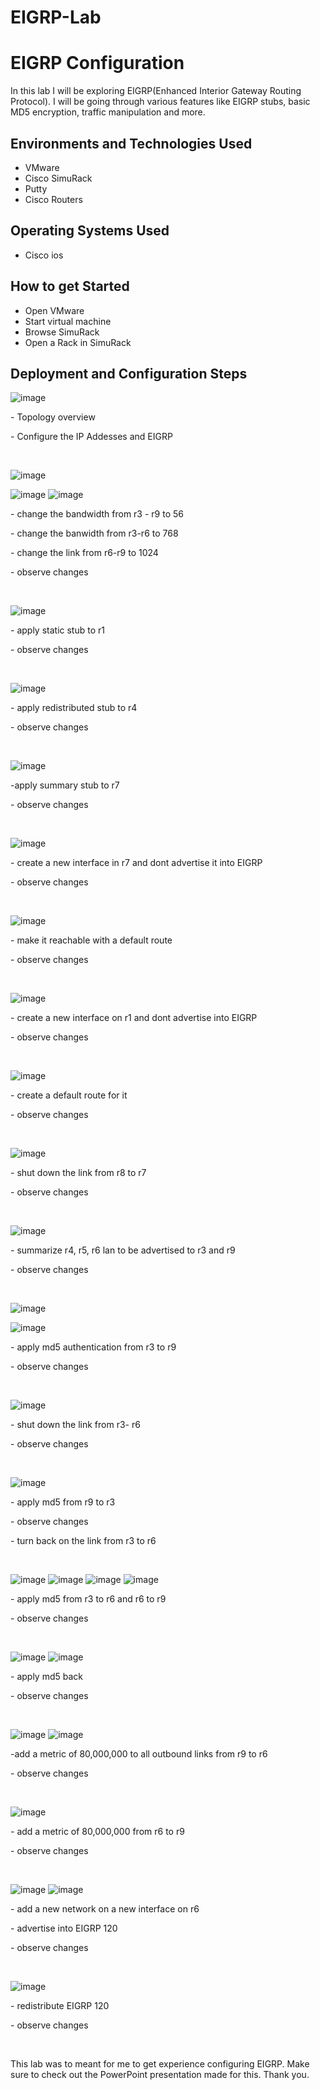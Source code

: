 # EIGRP-Lab


</p>

<h1>EIGRP Configuration </h1>
</p>
In this lab I will be exploring EIGRP(Enhanced Interior Gateway Routing Protocol). I will be going through various features like EIGRP stubs, basic MD5 encryption, traffic manipulation and more.




<h2>Environments and Technologies Used</h2>

- VMware
- Cisco SimuRack
- Putty
- Cisco Routers

<h2>Operating Systems Used </h2>

- Cisco ios


<h2>How to get Started</h2>

- Open VMware
- Start virtual machine
- Browse SimuRack
- Open a Rack in SimuRack

<h2>Deployment and Configuration Steps</h2>

![image](https://github.com/user-attachments/assets/dea8a398-9581-4af8-b914-0a9a0e5d6545)

</p>
<p>
- Topology overview 
  <p></p>
    - Configure the IP Addesses and EIGRP 
</p>
<br />

![image](https://github.com/user-attachments/assets/c1bae41d-249e-4f3b-adc7-c60d3b6ddec8)

![image](https://github.com/user-attachments/assets/b0bc8654-1323-4f12-94cc-e93d753aaffe)
![image](https://github.com/user-attachments/assets/2794af14-552f-4bd7-bbf9-83047de4a1c3)

</p>
<p>
- change the bandwidth from r3 - r9 to 56
  <p>
    - change the banwidth from r3-r6 to 768 
    <p>
      - change the link from r6-r9 to 1024
      <p>
        - observe changes
</p>
<br />

![image](https://github.com/user-attachments/assets/05a165f6-054b-409d-9412-d73a5da6815a)

</p>
<p>
- apply static stub to r1
  <p>
    - observe changes
</p>
<br />

![image](https://github.com/user-attachments/assets/5aecf48b-7578-47f9-bc16-dbe2fdd79baf)

</p>
<p>
- apply redistributed stub to r4
  <p>
    - observe changes
</p>
<br />


![image](https://github.com/user-attachments/assets/0e58eb2b-3fc5-45cf-ab51-0024162df049)

</p>
<p>
-apply summary stub to r7
    <p>
      - observe changes
</p>
<br />



![image](https://github.com/user-attachments/assets/80e81036-5e2f-4e9e-92ef-6b4a60428589)

</p>
<p>
- create a new interface in r7 and dont advertise it into EIGRP   
  <p>
    - observe changes
</p>
<br />


![image](https://github.com/user-attachments/assets/ad240e4c-7830-41e4-9ae4-05b19487187e)

</p>
<p>
- make it reachable with a default route 
  <p>
    - observe changes
</p>
<br />


![image](https://github.com/user-attachments/assets/966427ae-6ddf-4697-9e55-63544cf63b2e)

</p>
<p>
- create a new interface on r1 and dont advertise into EIGRP
  <p>
    - observe changes
</p>
<br />


![image](https://github.com/user-attachments/assets/f10caed3-7478-48fa-bd76-e934be35066a)

</p>
<p>
- create a default route for it
  <p>
    - observe changes
</p>
<br />


![image](https://github.com/user-attachments/assets/3e91d46a-f8da-433b-bd02-faf9e3da04e5)

</p>
<p>
- shut down the link from r8 to r7 
  <p>
    - observe changes
</p>
<br />


![image](https://github.com/user-attachments/assets/58c05157-dea6-4728-b2c1-6770e3c8024d)


</p>
<p>
- summarize r4, r5, r6 lan to be advertised to r3 and r9
  <p>
    - observe changes
</p>
<br />


![image](https://github.com/user-attachments/assets/7124ddc0-41f3-4a0b-b55d-77de96c82eb6)

![image](https://github.com/user-attachments/assets/0e8c0b54-62ce-40d3-bccf-c42ac1dd72ea)

</p>
<p>
- apply md5 authentication from r3 to r9
  <p>
    - observe changes
</p>
<br />


![image](https://github.com/user-attachments/assets/a4f5016e-9e8d-4b61-8c3a-7b2688107622)

</p>
<p>
- shut down the link from r3- r6
  <p>
    - observe changes
</p>
<br />


![image](https://github.com/user-attachments/assets/a71161a6-7171-49a2-9d96-05da16a150b5)

</p>
<p>
- apply md5 from r9 to r3
  <p> 
    - observe changes
    <p>
      - turn back on the link from r3 to r6
</p>
<br />



![image](https://github.com/user-attachments/assets/6b2e617e-e027-4d66-907b-177ed82d1225)
![image](https://github.com/user-attachments/assets/c809670f-3161-41f2-8c22-49eaecfa3328)
![image](https://github.com/user-attachments/assets/ee6fc0a8-fd4b-48f0-851c-8d9954b67c11)
![image](https://github.com/user-attachments/assets/50fdc4f5-a270-4d0b-9906-ac56d4ac64ff)

</p>
<p>
- apply md5 from r3 to r6 and r6 to r9
  <p>
    - observe changes
</p>
<br />


![image](https://github.com/user-attachments/assets/a9ea8f90-38a5-4bde-8cc4-d21bf8b88870)
![image](https://github.com/user-attachments/assets/2fe3cb1b-685f-4280-a864-58ecd71b97c9)

</p>
<p>
- apply md5 back
  <p>
    - observe changes
</p>
<br />


![image](https://github.com/user-attachments/assets/1a6cf336-b8bc-4688-b489-aa28edbc3eed)
![image](https://github.com/user-attachments/assets/0f1f87ee-bf25-4bb4-ad1d-32af6f193b66)

</p>
<p>
-add a metric of 80,000,000 to all outbound links from r9 to r6
  <p>
    - observe changes
</p>
<br />


![image](https://github.com/user-attachments/assets/900f5bc7-a40c-48c6-916e-4b8647c0d9ac)

</p>
<p>
- add a metric of 80,000,000 from r6 to r9
  <p>
    - observe changes
</p>
<br />


![image](https://github.com/user-attachments/assets/9ec6317b-ba3e-48a9-b2bb-6ff3cf3f84e0)
![image](https://github.com/user-attachments/assets/54060f53-9264-40e9-b824-9ccf70189e4a)

</p>
<p>
- add a new network on a new interface on r6
<p>
  - advertise into EIGRP 120
  <p>
  - observe changes
</p>
<br />


![image](https://github.com/user-attachments/assets/3b881b58-3951-47ea-a9f9-c583f79fac00)

</p>
<p>
- redistribute EIGRP 120
  <p>
    - observe changes
</p>
<br />




<p>
This lab was to meant for me to get experience configuring EIGRP. Make sure to check out the PowerPoint presentation made for this. Thank you.


